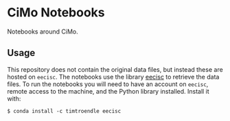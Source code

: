 # CiMo Notebooks

Notebooks around CiMo.

## Usage

This repository does not contain the original data files, but instead these are hosted on ``eecisc``. The notebooks use the library [eecisc](https://github.com/timtroendle/eecisc) to retrieve the data files. To run the notebooks you will need to have an account on ``eecisc``, remote access to the machine, and the Python library installed. Install it with:

    $ conda install -c timtroendle eecisc
